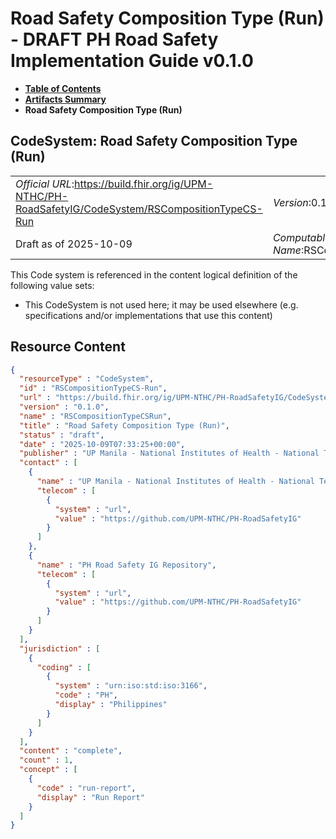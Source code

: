 # Road Safety Composition Type (Run) - DRAFT PH Road Safety Implementation Guide v0.1.0

* [**Table of Contents**](toc.md)
* [**Artifacts Summary**](artifacts.md)
* **Road Safety Composition Type (Run)**

## CodeSystem: Road Safety Composition Type (Run) 

| | |
| :--- | :--- |
| *Official URL*:https://build.fhir.org/ig/UPM-NTHC/PH-RoadSafetyIG/CodeSystem/RSCompositionTypeCS-Run | *Version*:0.1.0 |
| Draft as of 2025-10-09 | *Computable Name*:RSCompositionTypeCSRun |

 This Code system is referenced in the content logical definition of the following value sets: 

* This CodeSystem is not used here; it may be used elsewhere (e.g. specifications and/or implementations that use this content)



## Resource Content

```json
{
  "resourceType" : "CodeSystem",
  "id" : "RSCompositionTypeCS-Run",
  "url" : "https://build.fhir.org/ig/UPM-NTHC/PH-RoadSafetyIG/CodeSystem/RSCompositionTypeCS-Run",
  "version" : "0.1.0",
  "name" : "RSCompositionTypeCSRun",
  "title" : "Road Safety Composition Type (Run)",
  "status" : "draft",
  "date" : "2025-10-09T07:33:25+00:00",
  "publisher" : "UP Manila - National Institutes of Health - National Telehealth Center",
  "contact" : [
    {
      "name" : "UP Manila - National Institutes of Health - National Telehealth Center",
      "telecom" : [
        {
          "system" : "url",
          "value" : "https://github.com/UPM-NTHC/PH-RoadSafetyIG"
        }
      ]
    },
    {
      "name" : "PH Road Safety IG Repository",
      "telecom" : [
        {
          "system" : "url",
          "value" : "https://github.com/UPM-NTHC/PH-RoadSafetyIG"
        }
      ]
    }
  ],
  "jurisdiction" : [
    {
      "coding" : [
        {
          "system" : "urn:iso:std:iso:3166",
          "code" : "PH",
          "display" : "Philippines"
        }
      ]
    }
  ],
  "content" : "complete",
  "count" : 1,
  "concept" : [
    {
      "code" : "run-report",
      "display" : "Run Report"
    }
  ]
}

```
